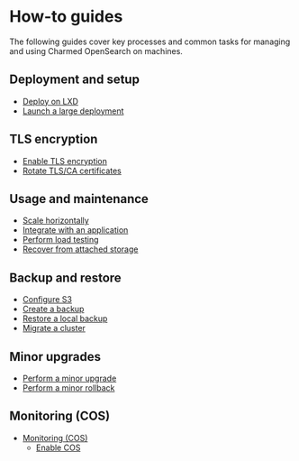 # How-to guides

The following guides cover key processes and common tasks for managing and using Charmed OpenSearch on machines.


## Deployment and setup
* [Deploy on LXD]
* [Launch a large deployment]

## TLS encryption
* [Enable TLS encryption]
* [Rotate TLS/CA certificates]

## Usage and maintenance
* [Scale horizontally]
* [Integrate with an application]
* [Perform load testing]
* [Recover from attached storage]

## Backup and restore
* [Configure S3]
* [Create a backup]
* [Restore a local backup]
* [Migrate a cluster]

## Minor upgrades
* [Perform a minor upgrade]
* [Perform a minor rollback]

## Monitoring (COS)

* [Monitoring (COS)]
    * [Enable COS]

<!-- Links -->

[Deploy on LXD]: /t/14575
[Launch a large deployment]: /t/15573

[Enable TLS encryption]: /t/14783
[Rotate TLS/CA certificates]: /t/15422
[Scale horizontally]: /t/10994
[Integrate with an application]: /t/15333

[Configure S3]: /t/14097
[Create a backup]: /t/14098
[Restore a local backup]: /t/14099
[Migrate a cluster]: /t/14100

[Perform a minor upgrade]: /t/14141
[Perform a minor rollback]: /t/14142

[Perform load testing]: /t/13987
[Recover from attached storage]: /t/15616

[Monitoring (COS)]: /t/16563
[Enable COS]: /t/14560